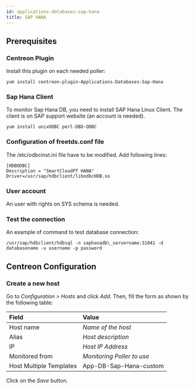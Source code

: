 ```yaml
---
id: applications-databases-sap-hana
title: SAP HANA
---
```


## Prerequisites

### Centreon Plugin

Install this plugin on each needed poller:

``` shell
yum install centreon-plugin-Applications-Databases-Sap-Hana
```

### Sap Hana Client

To monitor Sap Hana DB, you need to install SAP Hana Linux Client. The client is
on SAP support website (an account is needed).

``` shell
yum install unixODBC perl-DBD-ODBC
```

### Configuration of freetds.conf file

The /etc/odbcinst.ini file have to be modified. Add following lines:

    [HDBODBC]
    Description = "SmartCloudPT HANA"
    Driver=/usr/sap/hdbclient/libodbcHDB.so

### User account

An user with rights on SYS schema is needed.

### Test the connection

An example of command to test database connection:

```/usr/sap/hdbclient/hdbsql -n saphanadb\_servername:31041 -d databasename -u username -p password```

## Centreon Configuration

### Create a new host

Go to *Configuration \> Hosts* and click *Add*. Then, fill the form as shown by
the following table:

| Field                   | Value                      |
| :---------------------- | :------------------------- |
| Host name               | *Name of the host*         |
| Alias                   | *Host description*         |
| IP                      | *Host IP Address*          |
| Monitored from          | *Monitoring Poller to use* |
| Host Multiple Templates | App-DB-Sap-Hana-custom     |

Click on the *Save* button.
